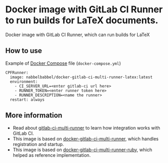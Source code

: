 # Docker image with GitLab CI Runner to run builds for LaTeX documents.

Docker image with GitLab CI Runner, which can run builds for LaTeX

## How to use

Example of [Docker Compose](https://docs.docker.com/compose/) file (`docker-compose.yml`)

```
CPFRunner:
  image: nabbelbabbel/docker-gitlab-ci-multi-runner-latex:latest
  environment:
    - CI_SERVER_URL=<enter gitlab-ci url here>
    - RUNNER_TOKEN=<enter runner token here>
    - RUNNER_DESCRIPTION=<name the runner>
  restart: always
```
## More information

* Read about [gitlab-ci-multi-runner](https://gitlab.com/gitlab-org/gitlab-ci-multi-runner/) to learn how integration works with GitLab CI.
* This image is based on [docker-gitlab-ci-multi-runner](https://github.com/sameersbn/docker-gitlab-ci-multi-runner), which handles registration and startup.
* This image is based on [docker-gitlab-ci-multi-runner-ruby](https://github.com/outcoldman/docker-gitlab-ci-multi-runner-ruby), which helped as reference implementation.
